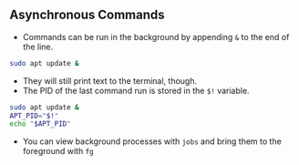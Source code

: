 ## Asynchronous Commands

- Commands can be run in the background by appending `&` to the end of the line.
```bash
sudo apt update &
```
- They will still print text to the terminal, though.
- The PID of the last command run is stored in the `$!` variable.

```bash
sudo apt update &
APT_PID="$!"
echo "$APT_PID"
```

- You can view background processes with `jobs` and bring them to the foreground with `fg`